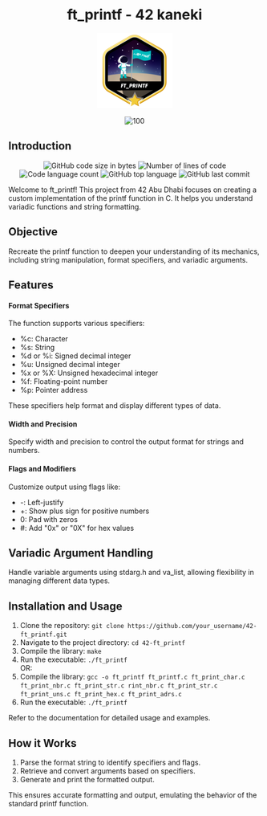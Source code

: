 <h1 align="center">ft_printf - 42 kaneki</h1>
<p align="center">
  <a href="https://github.com/simon-zerisenay/42-ft_printf">
    <img src="https://github.com/mcombeau/mcombeau/blob/main/42_badges/ft_printfm.png" alt="42 Badge">
  </a>
</p>
<p align="center">
  <img src="https://github.com/simon-zerisenay/simon-zerisenay/blob/main/100.png" alt="100" width="100" height="70">
</p>

<h2>Introduction</h2>
<p align="center">
  <img alt="GitHub code size in bytes" src="https://img.shields.io/github/languages/code-size/simon-zerisenay/42-ft_printf?color=lightblue">
  <img alt="Number of lines of code" src="https://img.shields.io/tokei/lines/github/simon-zerisenay/42-ft_printf?color=critical">
  <img alt="Code language count" src="https://img.shields.io/github/languages/count/simon-zerisenay/42-ft_printf?color=yellow">
  <img alt="GitHub top language" src="https://img.shields.io/github/languages/top/simon-zerisenay/42-ft_printf?color=blue">
  <img alt="GitHub last commit" src="https://img.shields.io/github/last-commit/simon-zerisenay/42-ft_printf?color=green">
</p>
<p>Welcome to ft_printf! This project from 42 Abu Dhabi focuses on creating a custom implementation of the printf function in C. It helps you understand variadic functions and string formatting.</p>

<h2>Objective</h2>
<p>Recreate the printf function to deepen your understanding of its mechanics, including string manipulation, format specifiers, and variadic arguments.</p>

<h2>Features</h2>
<h4>Format Specifiers</h4>
<p>The function supports various specifiers:</p>
<ul>
  <li>%c: Character</li>
  <li>%s: String</li>
  <li>%d or %i: Signed decimal integer</li>
  <li>%u: Unsigned decimal integer</li>
  <li>%x or %X: Unsigned hexadecimal integer</li>
  <li>%f: Floating-point number</li>
  <li>%p: Pointer address</li>
</ul>
<p>These specifiers help format and display different types of data.</p>

<h4>Width and Precision</h4>
<p>Specify width and precision to control the output format for strings and numbers.</p>

<h4>Flags and Modifiers</h4>
<p>Customize output using flags like:</p>
<ul>
  <li>-: Left-justify</li>
  <li>+: Show plus sign for positive numbers</li>
  <li>0: Pad with zeros</li>
  <li>#: Add "0x" or "0X" for hex values</li>
</ul>

<h2>Variadic Argument Handling</h2>
<p>Handle variable arguments using stdarg.h and va_list, allowing flexibility in managing different data types.</p>

<h2>Installation and Usage</h2>
<ol>
  <li>Clone the repository: <code>git clone https://github.com/your_username/42-ft_printf.git</code></li>
  <li>Navigate to the project directory: <code>cd 42-ft_printf</code></li>
  <li>Compile the library: <code>make</code></li>
  <li>Run the executable: <code>./ft_printf</code></li>
  OR:
  <li>Compile the library: <code>gcc -o ft_printf ft_printf.c ft_print_char.c ft_print_nbr.c ft_print_str.c rint_nbr.c ft_print_str.c ft_print_uns.c ft_print_hex.c ft_print_adrs.c </code></li>
  <li>Run the executable: <code>./ft_printf</code></li>
</ol>
<p>Refer to the documentation for detailed usage and examples.</p>

<h2>How it Works</h2>
<ol>
  <li>Parse the format string to identify specifiers and flags.</li>
  <li>Retrieve and convert arguments based on specifiers.</li>
  <li>Generate and print the formatted output.</li>
</ol>
<p>This ensures accurate formatting and output, emulating the behavior of the standard printf function.</p>
